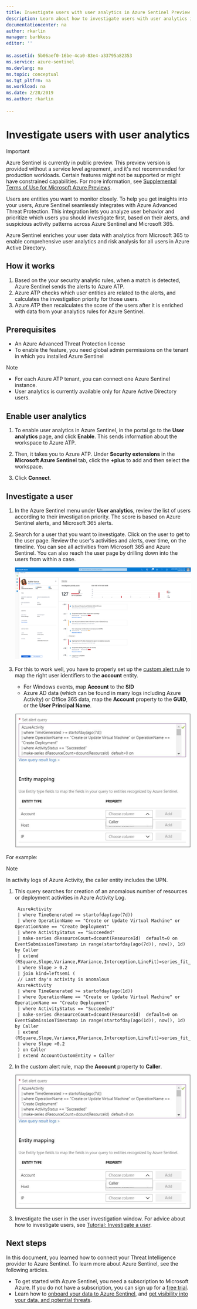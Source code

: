 ```yaml
---
title: Investigate users with user analytics in Azure Sentinel Preview| Microsoft Docs
description: Learn about how to investigate users with user analytics in Azure Sentinel.
documentationcenter: na
author: rkarlin
manager: barbkess
editor: ''

ms.assetid: 5b06aef0-16be-4ca0-83e4-a33795a82353
ms.service: azure-sentinel
ms.devlang: na
ms.topic: conceptual
ms.tgt_pltfrm: na
ms.workload: na
ms.date: 2/28/2019
ms.author: rkarlin

---
```

# Investigate users with user analytics

> [!IMPORTANT]
> Azure Sentinel is currently in public preview.
> This preview version is provided without a service level agreement, and it's not recommended for production workloads. Certain features might not be supported or might have constrained capabilities. 
> For more information, see [Supplemental Terms of Use for Microsoft Azure Previews](https://azure.microsoft.com/support/legal/preview-supplemental-terms/).

Users are entities you want to monitor closely. To help you get insights into your users, Azure Sentinel seamlessly integrates with Azure Advanced Threat Protection. This integration lets you analyze user behavior and prioritize which users you should investigate first, based on their alerts, and suspicious activity patterns across Azure Sentinel and Microsoft 365.

Azure Sentinel enriches your user data with analytics from Microsoft 365 to enable comprehensive user analytics and risk analysis for all users in Azure Active Directory. 

## How it works

1. Based on the your security analytic rules, when a match is detected, Azure Sentinel sends the alerts to Azure ATP.
1. Azure ATP checks which user entities are related to the alerts, and calculates the investigation priority for those users.
3. Azure ATP then recalculates the score of the users after it is enriched with data from your analytics rules for Azure Sentinel.


## Prerequisites

- An Azure Advanced Threat Protection license 
- To enable the feature, you need global admin permissions on the tenant in which you installed Azure Sentinel

> [!NOTE]
> - For each Azure ATP tenant, you can connect one Azure Sentinel instance.
> - User analytics is currently available only for Azure Active Directory users. 

## Enable user analytics

1. To enable user analytics in Azure Sentinel, in the portal go to the **User analytics** page, and click **Enable**. This sends information about the workspace to Azure ATP.

1. Then, it takes you to Azure ATP. Under **Security extensions** in the **Microsoft Azure Sentinel** tab, click the **+plus** to add and then select the workspace. 
1. Click **Connect**.

## Investigate a user

1. In the Azure Sentinel menu under **User analytics**, review the list of users according to their investigation priority. The score is based on Azure Sentinel alerts, and Microsoft 365 alerts.

2. Search for a user that you want to investigate. Click on the user to get to the user page. Review the user's activities and alerts, over time, on the timeline. You can see all activities from Microsoft 365 and Azure Sentinel. You can also reach the user page by drilling down into the users from within a case.
      
    ![Users](./media/user-analytics/user-investigation.png)

 
3. For this to work well, you have to properly set up the [custom alert rule](tutorial-detect-threats.md) to map the right user identifiers to the **account** entity.

    - For Windows events, map **Account** to the **SID**
    - Azure AD data (which can be found in many logs including Azure Activity) or Office 365 data, map the **Account** property to the **GUID**, or the **User Principal Name**. 

   ![Query](./media/user-analytics/query-window.png)



For example: 
> [!NOTE]
> In activity logs of Azure Activity, the caller entity includes the UPN.

1. This query searches for creation of an anomalous number of resources or deployment activities in Azure Activity Log.

        AzureActivity      
        | where TimeGenerated >= startofday(ago(7d))        
        | where OperationName == "Create or Update Virtual Machine" or OperationName == "Create Deployment"        
        | where ActivityStatus == "Succeeded"        
        | make-series dResourceCount=dcount(ResourceId)  default=0 on EventSubmissionTimestamp in range(startofday(ago(7d)), now(), 1d) by Caller        
        | extend (RSquare,Slope,Variance,RVariance,Interception,LineFit)=series_fit_line(dResourceCount)        
        | where Slope > 0.2        
        | join kind=leftsemi (        
        // Last day's activity is anomalous        
        AzureActivity        
        | where TimeGenerated >= startofday(ago(1d))        
        | where OperationName == "Create or Update Virtual Machine" or OperationName == "Create Deployment"        
        | where ActivityStatus == "Succeeded"        
        | make-series dResourceCount=dcount(ResourceId)  default=0 on EventSubmissionTimestamp in range(startofday(ago(1d)), now(), 1d) by Caller        
        | extend (RSquare,Slope,Variance,RVariance,Interception,LineFit)=series_fit_line(dResourceCount)        
        | where Slope >0.2        
        ) on Caller        
        | extend AccountCustomEntity = Caller
 
2. In the custom alert rule, map the **Account** property to **Caller**.
   
   ![Query](./media/user-analytics/query-window.png)

3. Investigate the user in the user investigation window. For advice about how to investigate users, see [Tutorial: Investigate a user](https://docs.microsoft.com/azure-advanced-threat-protection/investigate-a-user).



## Next steps

In this document, you learned how to connect your Threat Intelligence provider to Azure Sentinel. To learn more about Azure Sentinel, see the following articles.

- To get started with Azure Sentinel, you need a subscription to Microsoft Azure. If you do not have a subscription, you can sign up for a [free trial](https://azure.microsoft.com/free/).
- Learn how to [onboard your data to Azure Sentinel](quickstart-onboard.md), and [get visibility into your data, and potential threats](quickstart-get-visibility.md).
